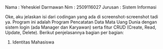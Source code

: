 Nama    : Yeheskiel Darmawan
Nim     : 2509116027
Jurusan : Sistem Informasi

Oke, aku jelaskan isi dari codingan yang ada di screenshot-screenshot tadi ya. Program ini adalah Program Pencatatan Data Mata Uang Dunia dengan sistem login (ada Manager dan Karyawan) serta fitur CRUD (Create, Read, Update, Delete). Berikut penjelasannya bagian per bagian:

1. Identitas Mahasiswa
   
